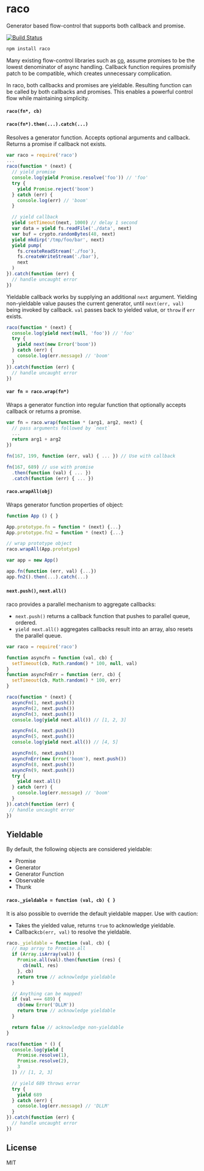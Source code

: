 # raco

Generator based flow-control that supports both callback and promise.

[![Build Status](https://travis-ci.org/cshum/raco.svg?branch=master)](https://travis-ci.org/cshum/raco)

```bash
npm install raco
```

Many existing flow-control libraries such as [co](https://github.com/tj/co), assume promises to be the lowest denominator of async handling.
Callback function requires promisify patch to be compatible, 
which creates unnecessary complication. 

In raco, both callbacks and promises are yieldable.
Resulting function can be called by both callbacks and promises.
This enables a powerful control flow while maintaining simplicity.

#### `raco(fn*, cb)`
#### `raco(fn*).then(...).catch(...)`

Resolves a generator function.
Accepts optional arguments and callback. 
Returns a promise if callback not exists.

```js
var raco = require('raco')
...
raco(function * (next) {
  // yield promise
  console.log(yield Promise.resolve('foo')) // 'foo'
  try {
    yield Promise.reject('boom')
  } catch (err) {
    console.log(err) // 'boom'
  }

  // yield callback
  yield setTimeout(next, 1000) // delay 1 second
  var data = yield fs.readFile('./data', next)  
  var buf = crypto.randomBytes(48, next)
  yield mkdirp('/tmp/foo/bar', next)
  yield pump(
    fs.createReadStream('./foo'),
    fs.createWriteStream('./bar'),
    next
  )
}).catch(function (err) {
  // handle uncaught error
})
```

Yieldable callback works by supplying an additional `next` argument. 
Yielding non-yieldable value pauses the current generator, 
until `next(err, val)` being invoked by callback.
`val` passes back to yielded value, or `throw` if `err` exists.

```js
raco(function * (next) {
  console.log(yield next(null, 'foo')) // 'foo'
  try {
    yield next(new Error('boom'))
  } catch (err) {
    console.log(err.message) // 'boom'
  }
}).catch(function (err) {
  // handle uncaught error
})
```

#### `var fn = raco.wrap(fn*)`

Wraps a generator function into regular function that optionally accepts callback or returns a promise.

```js
var fn = raco.wrap(function * (arg1, arg2, next) {
  // pass arguments followed by `next`
  ...
  return arg1 + arg2
})

fn(167, 199, function (err, val) { ... }) // Use with callback

fn(167, 689) // use with promise
  .then(function (val) { ... })
  .catch(function (err) { ... })
```

#### `raco.wrapAll(obj)`

Wraps generator function properties of object:

```js
function App () { }

App.prototype.fn = function * (next) {...}
App.prototype.fn2 = function * (next) {...}

// wrap prototype object
raco.wrapAll(App.prototype)

var app = new App()

app.fn(function (err, val) {...})
app.fn2().then(...).catch(...)
```

#### `next.push()`, `next.all()`

raco provides a parallel mechanism to aggregate callbacks:

* `next.push()` returns a callback function that pushes to parallel queue, ordered.
* `yield next.all()` aggregates callbacks result into an array, also resets the parallel queue.

```js
var raco = require('raco')

function asyncFn = function (val, cb) {
  setTimeout(cb, Math.random() * 100, null, val)
}
function asyncFnErr = function (err, cb) {
  setTimeout(cb, Math.random() * 100, err)
}

raco(function * (next) {
  asyncFn(1, next.push())
  asyncFn(2, next.push())
  asyncFn(3, next.push())
  console.log(yield next.all()) // [1, 2, 3] 

  asyncFn(4, next.push())
  asyncFn(5, next.push())
  console.log(yield next.all()) // [4, 5] 

  asyncFn(6, next.push())
  asyncFnErr(new Error('boom'), next.push())
  asyncFn(8, next.push())
  asyncFn(9, next.push())
  try {
    yield next.all()
  } catch (err) {
    console.log(err.message) // 'boom'
  }
}).catch(function (err) {
 // handle uncaught error
})
```

## Yieldable

By default, the following objects are considered yieldable:
* Promise
* Generator
* Generator Function
* Observable
* Thunk

#### `raco._yieldable = function (val, cb) { }`

It is also possible to override the default yieldable mapper. Use with caution:
* Takes the yielded value, returns `true` to acknowledge yieldable.
* Callback`cb(err, val)` to resolve the yieldable.

```js
raco._yieldable = function (val, cb) {
  // map array to Promise.all
  if (Array.isArray(val)) {
    Promise.all(val).then(function (res) {
      cb(null, res)
    }, cb)
    return true // acknowledge yieldable
  }

  // Anything can be mapped!
  if (val === 689) {
    cb(new Error('DLLM'))
    return true // acknowledge yieldable
  }

  return false // acknowledge non-yieldable
}

raco(function * () {
  console.log(yield [
    Promise.resolve(1),
    Promise.resolve(2),
    3
  ]) // [1, 2, 3]

  // yield 689 throws error
  try {
    yield 689
  } catch (err) {
    console.log(err.message) // 'DLLM'
  }
}).catch(function (err) {
  // handle uncaught error
})

```

## License

MIT
